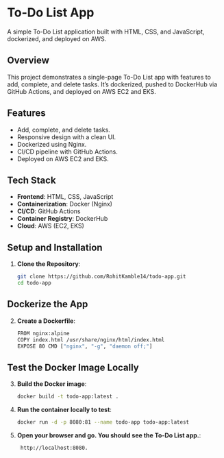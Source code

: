 # To-Do List App

A simple To-Do List application built with HTML, CSS, and JavaScript, dockerized, and deployed on AWS.

## Overview
This project demonstrates a single-page To-Do List app with features to add, complete, and delete tasks. It’s dockerized, pushed to DockerHub via GitHub Actions, and deployed on AWS EC2 and EKS.

## Features
- Add, complete, and delete tasks.
- Responsive design with a clean UI.
- Dockerized using Nginx.
- CI/CD pipeline with GitHub Actions.
- Deployed on AWS EC2 and EKS.

## Tech Stack
- **Frontend**: HTML, CSS, JavaScript
- **Containerization**: Docker (Nginx)
- **CI/CD**: GitHub Actions
- **Container Registry**: DockerHub
- **Cloud**: AWS (EC2, EKS)

## Setup and Installation
1. **Clone the Repository**:
   ```bash
   git clone https://github.com/RohitKamble14/todo-app.git
   cd todo-app
## Dockerize the App
2. **Create a Dockerfile**:
   ```bash
   FROM nginx:alpine 
   COPY index.html /usr/share/nginx/html/index.html 
   EXPOSE 80 CMD ["nginx", "-g", "daemon off;"]
## Test the Docker Image Locally
3. **Build the Docker image**:
   ```bash
   docker build -t todo-app:latest .
4. **Run the container locally to test**:
   ```bash
   docker run -d -p 8080:81 --name todo-app todo-app:latest
5. **Open your browser and go. You should see the To-Do List app.**:
   ```bash
    http://localhost:8080.
